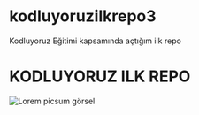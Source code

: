 # kodluyoruzilkrepo3

Kodluyoruz Eğitimi kapsamında açtığım ilk repo

# KODLUYORUZ ILK REPO

![Lorem picsum görsel](https://encrypted-tbn0.gstatic.com/images?q=tbn:ANd9GcT8ZIy6i7eonlh6YB8g2CyfZmQY-IpJg-kXAA&s)
